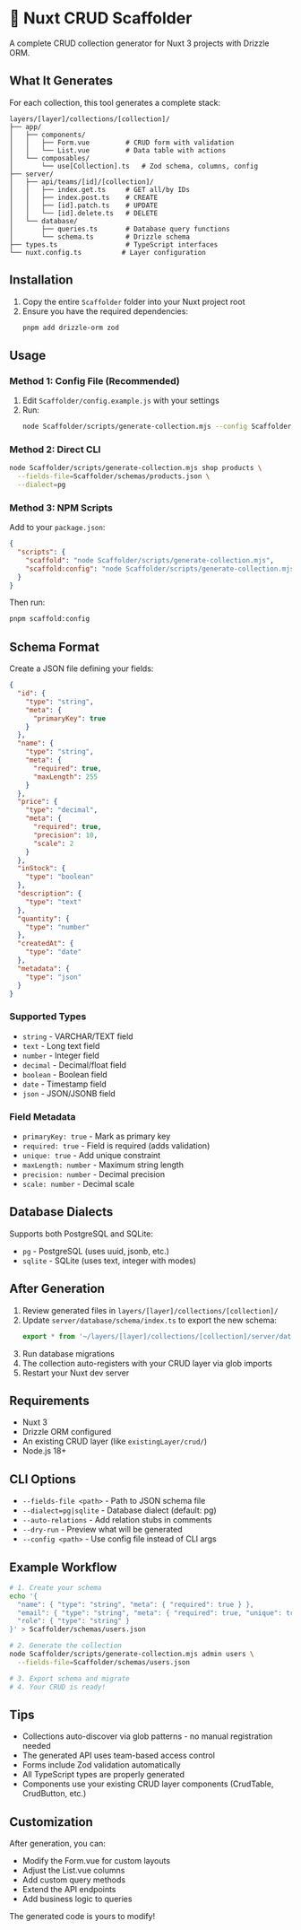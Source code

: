 # 🚀 Nuxt CRUD Scaffolder

A complete CRUD collection generator for Nuxt 3 projects with Drizzle ORM.

## What It Generates

For each collection, this tool generates a complete stack:

```
layers/[layer]/collections/[collection]/
├── app/
│   ├── components/
│   │   ├── Form.vue         # CRUD form with validation
│   │   └── List.vue         # Data table with actions
│   └── composables/
│       └── use[Collection].ts   # Zod schema, columns, config
├── server/
│   ├── api/teams/[id]/[collection]/
│   │   ├── index.get.ts     # GET all/by IDs
│   │   ├── index.post.ts    # CREATE
│   │   ├── [id].patch.ts    # UPDATE
│   │   └── [id].delete.ts   # DELETE
│   └── database/
│       ├── queries.ts       # Database query functions
│       └── schema.ts        # Drizzle schema
├── types.ts                 # TypeScript interfaces
└── nuxt.config.ts          # Layer configuration
```

## Installation

1. Copy the entire `Scaffolder` folder into your Nuxt project root
2. Ensure you have the required dependencies:
   ```bash
   pnpm add drizzle-orm zod
   ```

## Usage

### Method 1: Config File (Recommended)

1. Edit `Scaffolder/config.example.js` with your settings
2. Run:
   ```bash
   node Scaffolder/scripts/generate-collection.mjs --config Scaffolder/config.example.js
   ```

### Method 2: Direct CLI

```bash
node Scaffolder/scripts/generate-collection.mjs shop products \
  --fields-file=Scaffolder/schemas/products.json \
  --dialect=pg
```

### Method 3: NPM Scripts

Add to your `package.json`:

```json
{
  "scripts": {
    "scaffold": "node Scaffolder/scripts/generate-collection.mjs",
    "scaffold:config": "node Scaffolder/scripts/generate-collection.mjs --config Scaffolder/config.example.js"
  }
}
```

Then run:
```bash
pnpm scaffold:config
```

## Schema Format

Create a JSON file defining your fields:

```json
{
  "id": {
    "type": "string",
    "meta": {
      "primaryKey": true
    }
  },
  "name": {
    "type": "string",
    "meta": {
      "required": true,
      "maxLength": 255
    }
  },
  "price": {
    "type": "decimal",
    "meta": {
      "required": true,
      "precision": 10,
      "scale": 2
    }
  },
  "inStock": {
    "type": "boolean"
  },
  "description": {
    "type": "text"
  },
  "quantity": {
    "type": "number"
  },
  "createdAt": {
    "type": "date"
  },
  "metadata": {
    "type": "json"
  }
}
```

### Supported Types

- `string` - VARCHAR/TEXT field
- `text` - Long text field
- `number` - Integer field
- `decimal` - Decimal/float field
- `boolean` - Boolean field
- `date` - Timestamp field
- `json` - JSON/JSONB field

### Field Metadata

- `primaryKey: true` - Mark as primary key
- `required: true` - Field is required (adds validation)
- `unique: true` - Add unique constraint
- `maxLength: number` - Maximum string length
- `precision: number` - Decimal precision
- `scale: number` - Decimal scale

## Database Dialects

Supports both PostgreSQL and SQLite:

- `pg` - PostgreSQL (uses uuid, jsonb, etc.)
- `sqlite` - SQLite (uses text, integer with modes)

## After Generation

1. Review generated files in `layers/[layer]/collections/[collection]/`
2. Update `server/database/schema/index.ts` to export the new schema:
   ```ts
   export * from '~/layers/[layer]/collections/[collection]/server/database/schema'
   ```
3. Run database migrations
4. The collection auto-registers with your CRUD layer via glob imports
5. Restart your Nuxt dev server

## Requirements

- Nuxt 3
- Drizzle ORM configured
- An existing CRUD layer (like `existingLayer/crud/`)
- Node.js 18+

## CLI Options

- `--fields-file <path>` - Path to JSON schema file
- `--dialect=pg|sqlite` - Database dialect (default: pg)
- `--auto-relations` - Add relation stubs in comments
- `--dry-run` - Preview what will be generated
- `--config <path>` - Use config file instead of CLI args

## Example Workflow

```bash
# 1. Create your schema
echo '{
  "name": { "type": "string", "meta": { "required": true } },
  "email": { "type": "string", "meta": { "required": true, "unique": true } },
  "role": { "type": "string" }
}' > Scaffolder/schemas/users.json

# 2. Generate the collection
node Scaffolder/scripts/generate-collection.mjs admin users \
  --fields-file=Scaffolder/schemas/users.json

# 3. Export schema and migrate
# 4. Your CRUD is ready!
```

## Tips

- Collections auto-discover via glob patterns - no manual registration needed
- The generated API uses team-based access control
- Forms include Zod validation automatically
- All TypeScript types are properly generated
- Components use your existing CRUD layer components (CrudTable, CrudButton, etc.)

## Customization

After generation, you can:
- Modify the Form.vue for custom layouts
- Adjust the List.vue columns
- Add custom query methods
- Extend the API endpoints
- Add business logic to queries

The generated code is yours to modify!